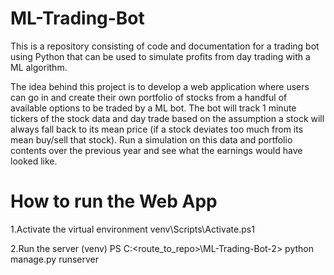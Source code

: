 # ML-Trading-Bot
This is a repository consisting of code and documentation for a trading bot using Python that can be used to simulate profits from day trading with a ML algorithm.

The idea behind this project is to develop a web application where users can go in and create their own portfolio of stocks from a handful of available options to 
be traded by a ML bot. The bot will track 1 minute tickers of the stock data and day trade based on the assumption a stock will always fall back to its mean price 
(if a stock deviates too much from its mean buy/sell that stock). Run a simulation on this data and portfolio contents over the previous year and see what the 
earnings would have looked like.

# How to run the Web App
1.Activate the virtual environment
venv\Scripts\Activate.ps1

2.Run the server
 (venv) PS C:<route_to_repo>\ML-Trading-Bot-2> python manage.py runserver
